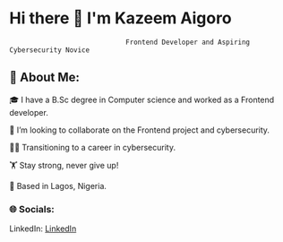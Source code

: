 #                                            Hi there 👋 I'm Kazeem Aigoro
                                 Frontend Developer and Aspiring Cybersecurity Novice
## 💫 About Me:

🎓 I have a B.Sc degree in Computer science and worked as a Frontend developer.

👯 I’m looking to collaborate on the Frontend project and cybersecurity.

👩‍💻 Transitioning to a career in cybersecurity.

🏋️ Stay strong, never give up!

📍 Based in Lagos, Nigeria.
### 🌐 Socials:
LinkedIn: [LinkedIn](https://www.linkedin.com/in/aigoro-kazeem-965302212/)




<!--
**K-aigoro/k-aigoro** is a ✨ _special_ ✨ repository because its `README.md` (this file) appears on your GitHub profile.



Here are some ideas to get you started:

- 🔭 I’m currently working on ...
- 🌱 I’m currently learning ...
- 👯 I’m looking to collaborate on ...
- 🤔 I’m looking for help with ...
- 💬 Ask me about ...
- 📫 How to reach me: ...
- 😄 Pronouns: ...
- ⚡ Fun fact: ...
